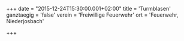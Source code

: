 +++
date = "2015-12-24T15:30:00.001+02:00"
title = 'Turmblasen'
ganztaegig = 'false'
verein = 'Freiwillige Feuerwehr'
ort = 'Feuerwehr, Niederjosbach'

+++

      